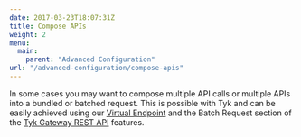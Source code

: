 ```yaml
---
date: 2017-03-23T18:07:31Z
title: Compose APIs
weight: 2
menu: 
  main:
    parent: "Advanced Configuration"
url: "/advanced-configuration/compose-apis"
---
```


In some cases you may want to compose multiple API calls or multiple APIs into a bundled or batched request. This is possible with Tyk and can be easily achieved using our [Virtual Endpoint](/docs/advanced-configuration/compose-apis/virtual-endpoints/) and the Batch Request section of the [Tyk Gateway REST API](/docs/tyk-rest-api/) features.

